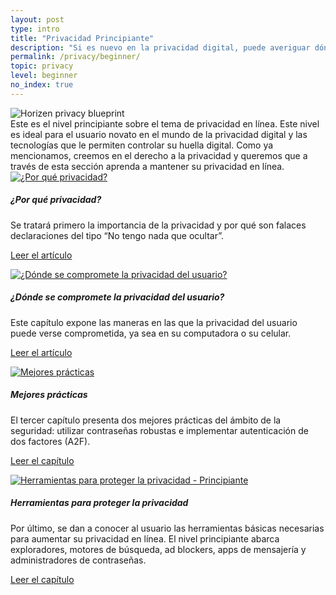 ```yaml
---
layout: post
type: intro
title: "Privacidad Principiante"
description: "Si es nuevo en la privacidad digital, puede averiguar dónde está comprometida su privacidad y cómo puede protegerla."
permalink: /privacy/beginner/
topic: privacy
level: beginner
no_index: true
---
```


<div class="row mb-3">
    <div class="col-md-3">
        <img src="/assets/img/icons/topics/privacy-blueprint.svg" alt="Horizen privacy blueprint" class="lead-icon"/>
    </div>
    <div class="col-md-9 lead">
        Este es el nivel principiante sobre el tema de privacidad en línea. Este nivel es ideal para el usuario novato en el mundo de la privacidad digital y las tecnologías que le permiten controlar su huella digital. Como ya mencionamos, creemos en el derecho a la privacidad y queremos que a través de esta sección aprenda a mantener su privacidad en línea.
    </div>
</div>

<div class="row mt-5">
    <div class="col-md-3">
        <a href="{{ site.baseurl }}{% post_url /privacy/beginner/2023-01-01-the-nothing-to-hide-argument %}">
            <img src="/assets/post_files/privacy/beginner/intro/why.svg" alt="¿Por qué privacidad?" />
        </a>
    </div>
    <div class="col-md-9">
        <h5 class="intro-article-title">¿Por qué privacidad?</h5>
        <p class="mb-1">
            Se tratará primero la importancia de la privacidad y por qué son falaces declaraciones del tipo “No tengo nada que ocultar”.
        </p>
        <p class="mb-0">
            <a class="font-weight-bold" href="{{ site.baseurl }}{% post_url /privacy/beginner/2023-01-01-the-nothing-to-hide-argument %}">Leer el artículo</a>
        </p>
    </div>
</div>

<div class="row mt-5">
    <div class="col-md-3">
        <a href="{{ site.baseurl }}{% post_url /privacy/advanced/2024-02-02-your-phone %}">
            <img src="/assets/post_files/privacy/beginner/intro/where.svg" alt="¿Dónde se compromete la privacidad del usuario?" />
        </a>
    </div>
    <div class="col-md-9">
        <h5 class="intro-article-title">¿Dónde se compromete la privacidad del usuario?</h5>
        <p class="mb-1">
            Este capítulo expone las maneras en las que la privacidad del usuario puede verse comprometida, ya sea en su computadora o su celular.
        </p>
        <p class="mb-0">
            <a class="font-weight-bold" href="{{ site.baseurl }}{% post_url /privacy/advanced/2024-02-02-your-phone %}">Leer el artículo</a>
        </p>
    </div>
</div>

<div class="row mt-5">
    <div class="col-md-3">
        <a href="{{ site.baseurl }}{% post_url /privacy/beginner/2023-03-01-best-practices %}">
            <img src="/assets/post_files/privacy/beginner/intro/tools.svg" alt="Mejores prácticas" />
        </a>
    </div>
    <div class="col-md-9">
        <h5 class="intro-article-title">Mejores prácticas</h5>
        <p class="mb-1">
            El tercer capítulo presenta dos mejores prácticas del ámbito de la seguridad: utilizar contraseñas robustas e implementar autenticación de dos factores (A2F).
        </p>
        <p class="mb-0">
            <a class="font-weight-bold" href="{{ site.baseurl }}{% post_url /privacy/beginner/2023-03-01-best-practices %}">Leer el capítulo </a>
        </p>
    </div>
</div>

<div class="row mt-5">
    <div class="col-md-3">
        <a href="{{ site.baseurl }}{% post_url /privacy/beginner/2023-04-01-tools-to-protect-your-privacy %}">
            <img src="/assets/post_files/privacy/beginner/intro/best.svg" alt="Herramientas para proteger la privacidad - Principiante" />
        </a>
    </div>
    <div class="col-md-9">
        <h5 class="intro-article-title">Herramientas para proteger la privacidad</h5>
        <p class="mb-1">
            Por último, se dan a conocer al usuario las herramientas básicas necesarias para aumentar su privacidad en línea. El nivel principiante abarca exploradores, motores de búsqueda, ad blockers, apps de mensajería y administradores de contraseñas.
        </p>
        <p class="mb-0">
            <a class="font-weight-bold" href="{{ site.baseurl }}{% post_url /privacy/beginner/2023-04-01-tools-to-protect-your-privacy %}">Leer el capítulo </a>
        </p>
    </div>
</div>
